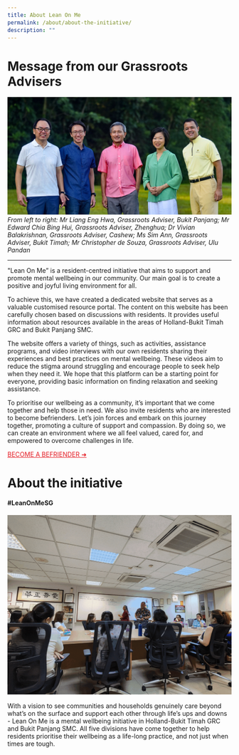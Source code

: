 ```yaml
---
title: About Lean On Me
permalink: /about/about-the-initiative/
description: ""
---
```

# Message from our Grassroots Advisers
![](/images/advisers%20(1).jpg)
*From left to right: Mr Liang Eng Hwa, Grassroots Adviser, Bukit Panjang; Mr Edward Chia Bing Hui, Grassroots Adviser, Zhenghua; Dr Vivian Balakrishnan, Grassroots Adviser, Cashew; Ms Sim Ann, Grassroots Adviser, Bukit Timah; Mr Christopher de Souza, Grassroots Adviser, Ulu Pandan*
    
***

"Lean On Me” is a resident-centred initiative that aims to support and promote mental wellbeing in our community. Our main goal is to create a positive and joyful living environment for all.

To achieve this, we have created a dedicated website that serves as a valuable customised resource portal. The content on this website has been carefully chosen based on discussions with residents. It provides useful information about resources available in the areas of Holland-Bukit Timah GRC and Bukit Panjang SMC.

The website offers a variety of things, such as activities, assistance programs, and video interviews with our own residents sharing their experiences and best practices on mental wellbeing. These videos aim to reduce the stigma around struggling and encourage people to seek help when they need it. We hope that this platform can be a starting point for everyone, providing basic information on finding relaxation and seeking assistance.

To prioritise our wellbeing as a community, it’s important that we come together and help those in need. We also invite residents who are interested to become befrienders. Let’s join forces and embark on this journey together, promoting a culture of support and compassion. By doing so, we can create an environment where we all feel valued, cared for, and empowered to overcome challenges in life.


<a style="color: #e41b23 !important;" href="http://go.gov.sg/zbn">BECOME A BEFRIENDER ➜</a>

# About the initiative
<h4>#LeanOnMeSG</h4>

![](/images/events%20page%20(1).gif)

With a vision to see communities and households genuinely care beyond what’s on the surface and support each other through life’s ups and downs - Lean On Me is a mental wellbeing initiative in Holland-Bukit Timah GRC and Bukit Panjang SMC. All five divisions have come together to help residents prioritise their wellbeing as a life-long practice, and not just when times are tough.